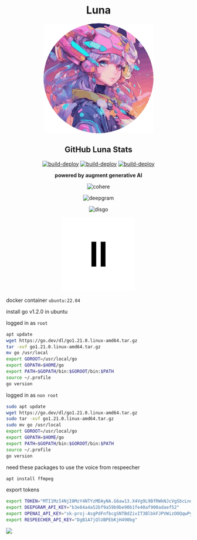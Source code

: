 <div align="center">

<h1>Luna</h1>

<img src="./assets/luna-victor-rounded-removebg-preview.png"  style="width: 300px;">

<h2>GitHub Luna Stats</h2>

[![build-deploy](https://github.com/fuad-daoud/discord-ai/actions/workflows/workflow.yml/badge.svg?branch=main)](https://github.com/fuad-daoud/discord-ai/actions/workflows/workflow.yml)
[![build-deploy](https://github.com/fuad-daoud/discord-ai/actions/workflows/workflow.yml/badge.svg)](https://github.com/fuad-daoud/discord-ai/actions/workflows/workflow.yml)
[![build-deploy](https://github.com/fuad-daoud/discord-ai/actions/workflows/workflow.yml/badge.svg)](https://github.com/fuad-daoud/discord-ai/actions/workflows/workflow.yml)

**powered by augment generative AI**

![cohere](https://cdn.sanity.io/images/rjtqmwfu/production/ae020d94b599cc453cc09ebc80be06d35d953c23-102x18.svg)

![deepgram](https://dbai04gkae79n.cloudfront.net/prod/5b651e5/deepgram.96891cf7abef.svg)

![disgo](https://github.com/disgoorg/disgo/raw/master/.github/discord_gopher.png)

![elevenlabs](./assets/elvenlabs-rounded.png)

</div>




docker container `ubuntu:22.04`

install go v1.2.0 in ubuntu

logged in as `root`

```bash
apt update
wget https://go.dev/dl/go1.21.0.linux-amd64.tar.gz
tar -xvf go1.21.0.linux-amd64.tar.gz
mv go /usr/local
export GOROOT=/usr/local/go
export GOPATH=$HOME/go
export PATH=$GOPATH/bin:$GOROOT/bin:$PATH
source ~/.profile
go version
```

logged in as `non root`

```bash
sudo apt update
wget https://go.dev/dl/go1.21.0.linux-amd64.tar.gz
sudo tar -xvf go1.21.0.linux-amd64.tar.gz
sudo mv go /usr/local
export GOROOT=/usr/local/go
export GOPATH=$HOME/go
export PATH=$GOPATH/bin:$GOROOT/bin:$PATH
source ~/.profile
go version
```

need these packages to use the voice from respeecher

```bash
apt install ffmpeg
```

export tokens

```bash
export TOKEN="MTI1MzI4NjI0MzY4NTYzMDAyNA.G6aw13.X4Vg9L9BfRWkNJcVgSbcLnqe_GbKoydkhJ9krw"
export DEEPGRAM_API_KEY="b3e84a4a52bf9a59b9be90b1fe40af900adaef52"
export OPENAI_API_KEY="sk-proj-AsgPdFnfbcgSNTBdZivIT3BlbkFJPVWizOOQqwPygX2ctH78"
export RESPEECHER_API_KEY="DgB1A7jQlUBPEbKjH490bg"
```



![](https://digitallands-readme.vercel.app/api?username=fuad-daoud&include_all_commits=true&count_private=true&hide=stars&show_icons=true&hide_rank=true&include_all_commits=true&line_height=28&theme=graywhite&hide_border=true&cache_seconds=14400&locale=en&border_radius=8)<br>


[//]: # ([![Top Langs]&#40;https://digitallands-readme.vercel.app/api/top-langs/?username=fuad-daoud&layout=pie&#41;]&#40;https://github.com/fuad-daoud/github-readme-stats&#41;)

